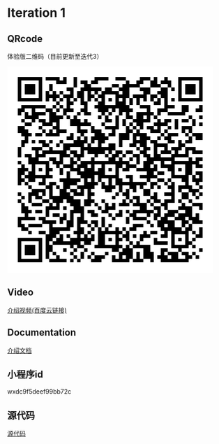 # Iteration 1

## QRcode

体验版二维码（目前更新至迭代3）

![](https://github.com/wen112358/SmartMobileDevelopment/blob/main/Iteration1/QRcode.jpg)

## Video

[介绍视频(百度云链接)](https://pan.baidu.com/s/1-_Lz3cnzebGz27wycvva6A?pwd=8mhn)

## Documentation

[介绍文档](https://github.com/wen112358/SmartMobileDevelopment/blob/main/Iteration1/introduction_document.pdf)

## 小程序id

wxdc9f5deef99bb72c

## 源代码

[源代码](https://github.com/wen112358/SmartMobileDevelopment/blob/main/Iteration1/code/)
